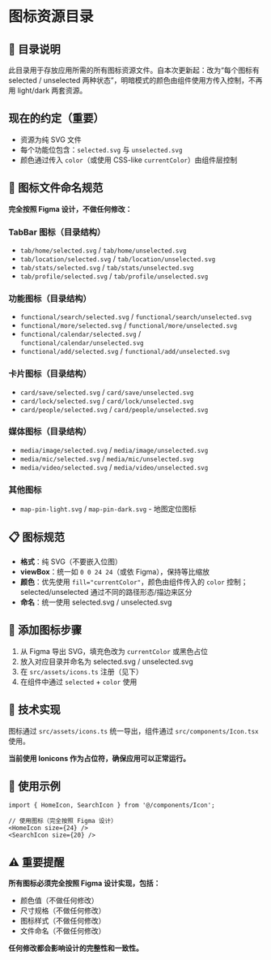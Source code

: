 # 图标资源目录

## 📁 目录说明

此目录用于存放应用所需的所有图标资源文件。自本次更新起：改为“每个图标有 selected / unselected 两种状态”，明暗模式的颜色由组件使用方传入控制，不再用 light/dark 两套资源。

## 现在的约定（重要）

- 资源为纯 SVG 文件
- 每个功能位包含：`selected.svg` 与 `unselected.svg`
- 颜色通过传入 `color`（或使用 CSS-like `currentColor`）由组件层控制

## 🔄 图标文件命名规范

**完全按照 Figma 设计，不做任何修改：**

### TabBar 图标（目录结构）
- `tab/home/selected.svg` / `tab/home/unselected.svg`
- `tab/location/selected.svg` / `tab/location/unselected.svg`
- `tab/stats/selected.svg` / `tab/stats/unselected.svg`
- `tab/profile/selected.svg` / `tab/profile/unselected.svg`

### 功能图标（目录结构）
- `functional/search/selected.svg` / `functional/search/unselected.svg`
- `functional/more/selected.svg` / `functional/more/unselected.svg`
- `functional/calendar/selected.svg` / `functional/calendar/unselected.svg`
- `functional/add/selected.svg` / `functional/add/unselected.svg`

### 卡片图标（目录结构）
- `card/save/selected.svg` / `card/save/unselected.svg`
- `card/lock/selected.svg` / `card/lock/unselected.svg`
- `card/people/selected.svg` / `card/people/unselected.svg`

### 媒体图标（目录结构）
- `media/image/selected.svg` / `media/image/unselected.svg`
- `media/mic/selected.svg` / `media/mic/unselected.svg`
- `media/video/selected.svg` / `media/video/unselected.svg`

### 其他图标
- `map-pin-light.svg` / `map-pin-dark.svg` - 地图定位图标

## 📋 图标规范

- **格式**：纯 SVG（不要嵌入位图）
- **viewBox**：统一如 `0 0 24 24`（或依 Figma），保持等比缩放
- **颜色**：优先使用 `fill="currentColor"`，颜色由组件传入的 `color` 控制；selected/unselected 通过不同的路径形态/描边来区分
- **命名**：统一使用 selected.svg / unselected.svg

## 🚀 添加图标步骤

1. 从 Figma 导出 SVG，填充色改为 `currentColor` 或黑色占位
2. 放入对应目录并命名为 selected.svg / unselected.svg
3. 在 `src/assets/icons.ts` 注册（见下）
4. 在组件中通过 `selected` + `color` 使用

## 🔧 技术实现

图标通过 `src/assets/icons.ts` 统一导出，组件通过 `src/components/Icon.tsx` 使用。

**当前使用 Ionicons 作为占位符，确保应用可以正常运行。**

## 📱 使用示例

```tsx
import { HomeIcon, SearchIcon } from '@/components/Icon';

// 使用图标（完全按照 Figma 设计）
<HomeIcon size={24} />
<SearchIcon size={20} />
```

## ⚠️ 重要提醒

**所有图标必须完全按照 Figma 设计实现，包括：**
- 颜色值（不做任何修改）
- 尺寸规格（不做任何修改）
- 图标样式（不做任何修改）
- 文件命名（不做任何修改）

**任何修改都会影响设计的完整性和一致性。**
